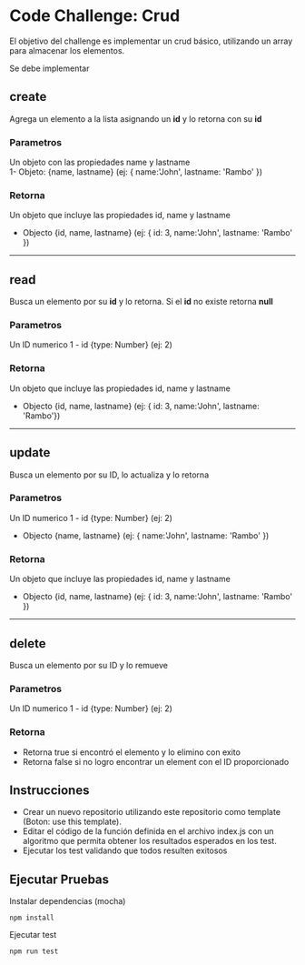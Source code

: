 # Code Challenge: Crud

El objetivo del challenge es implementar un crud básico, utilizando un array para almacenar los elementos.

Se debe implementar

## create
Agrega un elemento a la lista asignando un **id** y lo retorna con su **id**
 
### Parametros
Un objeto con las propiedades name y lastname  
1- Objeto: {name, lastname} (ej: { name:'John', lastname: 'Rambo' })

### Retorna
Un objeto que incluye las propiedades id, name y lastname
- Objecto {id, name, lastname} (ej: { id: 3, name:'John', lastname: 'Rambo' })

---

## read
Busca un elemento por su **id** y lo retorna. Si el **id** no existe retorna **null**
 
### Parametros
Un ID numerico
1 - id {type: Number}  (ej: 2)

### Retorna
Un objeto que incluye las propiedades id, name y lastname
- Objecto {id, name, lastname} (ej: { id: 3, name:'John', lastname: 'Rambo'})

---

## update
Busca un elemento por su ID, lo actualiza y lo retorna
 
### Parametros
Un ID numerico
1 - id {type: Number}  (ej: 2)
- Objecto {name, lastname} (ej: { name:'John', lastname: 'Rambo' })

### Retorna
Un objeto que incluye las propiedades id, name y lastname
- Objecto {id, name, lastname} (ej: { id: 3, name:'John', lastname: 'Rambo' })

---
 
## delete
Busca un elemento por su ID y lo remueve
 
### Parametros
Un ID numerico
1 - id {type: Number}  (ej: 2)

### Retorna
- Retorna true si encontró el elemento y lo elimino con exito
- Retorna false si no logro encontrar un element con el ID proporcionado


## Instrucciones
- Crear un nuevo repositorio utilizando este repositorio como template (Boton: use this template).
- Editar el código de la función definida en el archivo index.js con un algoritmo que permita obtener los resultados esperados en los test.
- Ejecutar los test validando que todos resulten exitosos

## Ejecutar Pruebas

Instalar dependencias (mocha)
```
npm install
```

Ejecutar test
```
npm run test
```

